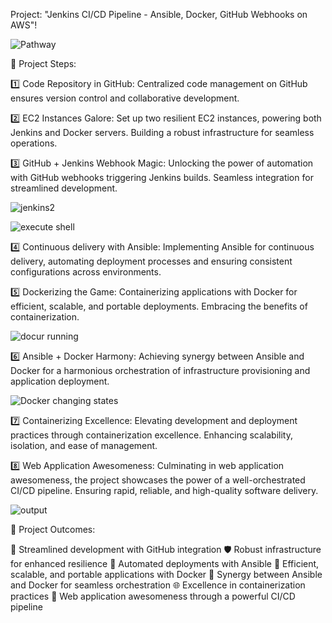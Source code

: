 Project: "Jenkins CI/CD Pipeline - Ansible, Docker, GitHub Webhooks on AWS"! 

![Pathway](https://github.com/mihirkanani/Jenkins-CI-CD-Pipeline---Ansible-Docker-Github-Webhooks-on-AWS/assets/70439380/5d4ab563-17e7-4b30-9ebc-4f8f2b56cd61)


📝 Project Steps:

1️⃣ Code Repository in GitHub:
Centralized code management on GitHub ensures version control and collaborative development.

2️⃣ EC2 Instances Galore:
Set up two resilient EC2 instances, powering both Jenkins and Docker servers. Building a robust infrastructure for seamless operations.

3️⃣ GitHub + Jenkins Webhook Magic:
Unlocking the power of automation with GitHub webhooks triggering Jenkins builds. Seamless integration for streamlined development.

![jenkins2](https://github.com/mihirkanani/Jenkins-CI-CD-Pipeline---Ansible-Docker-Github-Webhooks-on-AWS/assets/70439380/d8ec709b-5a25-4ccd-ad1f-ecfc0e3c7a37)

![execute shell](https://github.com/mihirkanani/Jenkins-CI-CD-Pipeline---Ansible-Docker-Github-Webhooks-on-AWS/assets/70439380/ca7a6bed-42ed-4c43-a7d9-986de7f8eed7)


4️⃣ Continuous delivery with Ansible:
Implementing Ansible for continuous delivery, automating deployment processes and ensuring consistent configurations across environments.


5️⃣ Dockerizing the Game:
Containerizing applications with Docker for efficient, scalable, and portable deployments. Embracing the benefits of containerization.

![docur running](https://github.com/mihirkanani/Jenkins-CI-CD-Pipeline---Ansible-Docker-Github-Webhooks-on-AWS/assets/70439380/5c2acc86-bbcb-44eb-801e-571ceb8e3c46)


6️⃣ Ansible + Docker Harmony:
Achieving synergy between Ansible and Docker for a harmonious orchestration of infrastructure provisioning and application deployment.

![Docker changing states](https://github.com/mihirkanani/Jenkins-CI-CD-Pipeline---Ansible-Docker-Github-Webhooks-on-AWS/assets/70439380/cc35f1d7-5652-413a-b879-78fd962cfc7d)


7️⃣ Containerizing Excellence:
Elevating development and deployment practices through containerization excellence. Enhancing scalability, isolation, and ease of management.

8️⃣ Web Application Awesomeness:
Culminating in web application awesomeness, the project showcases the power of a well-orchestrated CI/CD pipeline. Ensuring rapid, reliable, and high-quality software delivery.

![output](https://github.com/mihirkanani/Jenkins-CI-CD-Pipeline---Ansible-Docker-Github-Webhooks-on-AWS/assets/70439380/c7297390-3ba5-404e-946c-c48e0f96355b)



🌟 Project Outcomes:

🔄 Streamlined development with GitHub integration
🛡️ Robust infrastructure for enhanced resilience
🚀 Automated deployments with Ansible
🐳 Efficient, scalable, and portable applications with Docker
🤝 Synergy between Ansible and Docker for seamless orchestration
🌐 Excellence in containerization practices
🌈 Web application awesomeness through a powerful CI/CD pipeline
